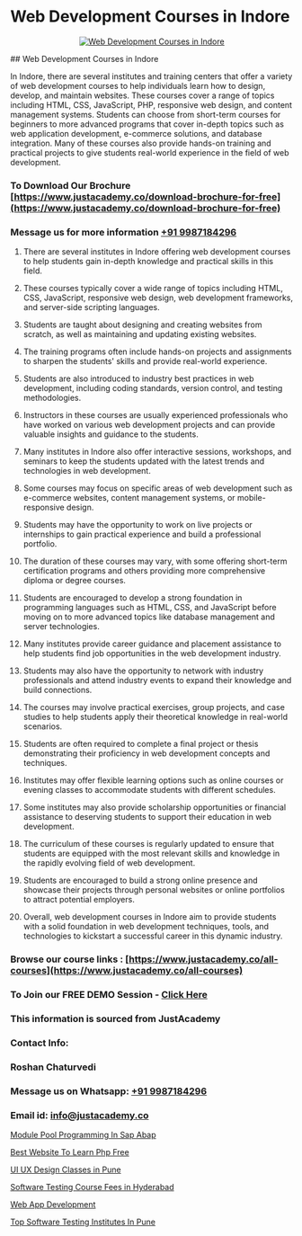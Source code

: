 # Web Development Courses in Indore

<p align="center">
  <a href="https://justacademy.co/program-detail/full-stack-web-development">
    <img src="https://justacademy.co/storage2/program_images/1704700371.webp" alt="Web Development Courses in Indore">
  </a>
</p>
## Web Development Courses in Indore

In Indore, there are several institutes and training centers that offer a variety of web development courses to help individuals learn how to design, develop, and maintain websites. These courses cover a range of topics including HTML, CSS, JavaScript, PHP, responsive web design, and content management systems. Students can choose from short-term courses for beginners to more advanced programs that cover in-depth topics such as web application development, e-commerce solutions, and database integration. Many of these courses also provide hands-on training and practical projects to give students real-world experience in the field of web development.
### To Download Our Brochure [https://www.justacademy.co/download-brochure-for-free](https://www.justacademy.co/download-brochure-for-free)
### Message us for more information [+91 9987184296](https://api.whatsapp.com/send?phone=919987184296)
1) There are several institutes in Indore offering web development courses to help students gain in-depth knowledge and practical skills in this field.

2) These courses typically cover a wide range of topics including HTML, CSS, JavaScript, responsive web design, web development frameworks, and server-side scripting languages.

3) Students are taught about designing and creating websites from scratch, as well as maintaining and updating existing websites.

4) The training programs often include hands-on projects and assignments to sharpen the students' skills and provide real-world experience.

5) Students are also introduced to industry best practices in web development, including coding standards, version control, and testing methodologies.

6) Instructors in these courses are usually experienced professionals who have worked on various web development projects and can provide valuable insights and guidance to the students.

7) Many institutes in Indore also offer interactive sessions, workshops, and seminars to keep the students updated with the latest trends and technologies in web development.

8) Some courses may focus on specific areas of web development such as e-commerce websites, content management systems, or mobile-responsive design.

9) Students may have the opportunity to work on live projects or internships to gain practical experience and build a professional portfolio.

10) The duration of these courses may vary, with some offering short-term certification programs and others providing more comprehensive diploma or degree courses.

11) Students are encouraged to develop a strong foundation in programming languages such as HTML, CSS, and JavaScript before moving on to more advanced topics like database management and server technologies.

12) Many institutes provide career guidance and placement assistance to help students find job opportunities in the web development industry.

13) Students may also have the opportunity to network with industry professionals and attend industry events to expand their knowledge and build connections.

14) The courses may involve practical exercises, group projects, and case studies to help students apply their theoretical knowledge in real-world scenarios.

15) Students are often required to complete a final project or thesis demonstrating their proficiency in web development concepts and techniques.

16) Institutes may offer flexible learning options such as online courses or evening classes to accommodate students with different schedules.

17) Some institutes may also provide scholarship opportunities or financial assistance to deserving students to support their education in web development.

18) The curriculum of these courses is regularly updated to ensure that students are equipped with the most relevant skills and knowledge in the rapidly evolving field of web development.

19) Students are encouraged to build a strong online presence and showcase their projects through personal websites or online portfolios to attract potential employers.

20) Overall, web development courses in Indore aim to provide students with a solid foundation in web development techniques, tools, and technologies to kickstart a successful career in this dynamic industry.

### Browse our course links : [https://www.justacademy.co/all-courses](https://www.justacademy.co/all-courses) 
### To Join our FREE DEMO Session - [Click Here](https://www.justacademy.co/register-for-course-demo)


### This information is sourced from JustAcademy
### Contact Info:
### Roshan Chaturvedi
### Message us on Whatsapp: [+91 9987184296](https://api.whatsapp.com/send?phone=919987184296)
### Email id: [info@justacademy.co](mailto:info@justacademy.co)
                
[Module Pool Programming In Sap Abap](https://www.linkedin.com/pulse/module-pool-programming-sap-abap-justacademy-austin-hld7f?trackingId=segQldliVdt3MsO1%2Fz0tWg%3D%3D&lipi=urn%3Ali%3Apage%3Ad_flagship3_company_admin%3B1S56YMP3SFiKzh85NFJhiw%3D%3D)

[Best Website To Learn Php Free](https://www.linkedin.com/pulse/best-website-learn-php-free-software-training-mountain-view-mxaof?trackingId=zJj1UMFjj0Zag7q8lr3dLg%3D%3D&lipi=urn%3Ali%3Apage%3Ad_flagship3_company_admin%3BLLr0XlPoQRKsrZpjwzzNmQ%3D%3D)

[UI UX Design Classes in Pune](https://medium.com/@prempja40/ui-ux-design-classes-in-pune-b171946eac23)

[Software Testing Course Fees in Hyderabad](https://medium.com/@namusn/software-testing-course-fees-in-hyderabad-154f2c180858)

[Web App Development](https://justacademyin.github.io/justacademy/web-app-development)

[Top Software Testing Institutes In Pune](https://justacademyin.github.io/justacademy/top-software-testing-institutes-in-pune)

